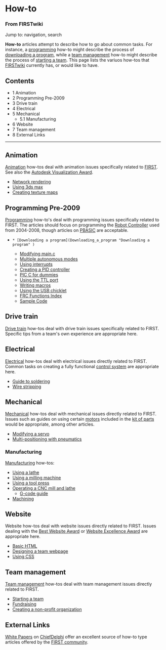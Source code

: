 

# How-to

### From FIRSTwiki

Jump to: navigation, search

**How-to** articles attempt to describe how to go about common tasks. For instance, a [programming](Programming "Programming" ) how-to might describe the process of [downloading a program](Downloading_a_program "Downloading a program" ), while a [team management](Team_management "Team management" ) how-to might describe the process of [starting a team](Starting_a_team "Starting a team" ). This page lists the variuos how-tos that [FIRSTwiki](FIRSTwiki "FIRSTwiki" ) currently has, or would like to have. 

## Contents

  * 1 Animation
  * 2 Programming Pre-2009
  * 3 Drive train
  * 4 Electrical
  * 5 Mechanical
    * 5.1 Manufacturing
  * 6 Website
  * 7 Team management
  * 8 External Links  
---  
  

## Animation

[Animation](Animation "Animation" ) how-tos deal with animation
issues specifically related to [FIRST](first). See also
the [Autodesk Visualization Award](Autodesk_Visualization_Award
"Autodesk Visualization Award" ).

  * [Network rendering](Network_rendering "Network rendering" )
  * [Using 3ds max](/index.php?title=Using_3ds_max&action=edit "Using 3ds max" )
  * [Creating texture maps](Creating_texture_maps "Creating texture maps" )


## Programming Pre-2009

[Programming](Programming "Programming" ) how-to's deal with
programming issues specifically related to FIRST. The articles should focus on
programming the [Robot
Controller](/index.php?title=Robot_Controller_%282007%29&action=edit "Robot
Controller \(2007\)" ) used from 2004-2008, though articles on
[PBASIC](PBASIC "PBASIC" ) are acceptable.

  *     * [Downloading a program](Downloading_a_program "Downloading a program" )
    * [Modifying main.c](/index.php?title=Modifying_main.c&action=edit "Modifying main.c" )
    * [Multiple autonomous modes](Multiple_autonomous_modes "Multiple autonomous modes" )
    * [Using interrupts](Using_interrupts "Using interrupts" )
    * [Creating a PID controller](Creating_a_PID_controller "Creating a PID controller" )
    * [PIC C for dummies](/index.php?title=PIC_C_for_dummies&action=edit "PIC C for dummies" )
    * [Using the TTL port](/index.php?title=Using_the_TTL_port&action=edit "Using the TTL port" )
    * [Writing macros](Writing_macros "Writing macros" )
    * [Using the USB chicklet](Using_the_USB_chicklet "Using the USB chicklet" )
    * [FRC Functions Index](/index.php?title=FRC_Functions_Index&action=edit "FRC Functions Index" )
    * [Sample Code](Sample_Code "Sample Code" )


## Drive train

[Drive train](Drive_train "Drive train" ) how-tos deal with drive
train issues specifically related to FIRST. Specific tips from a team's own
experience are appropriate here.


## Electrical

[Electrical](Electronics_and_circuitry "Electronics and circuitry"
) how-tos deal with electrical issues directly related to FIRST. Common tasks
on creating a fully functional [control system](Control_system
"Control system" ) are appropriate here.

  * [Guide to soldering](Guide_to_soldering "Guide to soldering" )
  * [Wire stripping](Wire_stripping "Wire stripping" )


## Mechanical

[Mechanical](Mechanical_processes_and_tools "Mechanical processes
and tools" ) how-tos deal with mechanical issues directly related to FIRST.
Issues such as guides on using certain [motors](Motors "Motors" )
included in the [kit of parts](Kit_of_parts "Kit of parts" ) would
be appropriate, among other articles.

  * [Modifying a servo](Modifying_a_servo "Modifying a servo" )
  * [Multi-positioning with pneumatics](/index.php?title=Multi-positioning_with_pneumatics&action=edit "Multi-positioning with pneumatics" )


### Manufacturing

[Manufacturing](Manufacturing "Manufacturing" ) how-tos:

  * [Using a lathe](Using_a_lathe "Using a lathe" )
  * [Using a milling machine](/index.php?title=Using_a_milling_machine&action=edit "Using a milling machine" )
  * [Using a tool press](/index.php?title=Using_a_tool_press&action=edit "Using a tool press" )
  * [Operating a CNC mill and lathe](/index.php?title=Operating_a_CNC_mill_and_lathe&action=edit "Operating a CNC mill and lathe" )
    * [G-code guide](/index.php?title=G-code_guide&action=edit "G-code guide" )
  * [Machining](Machining "Machining" )


## Website

Website how-tos deal with website issues directly related to FIRST. Issues
dealing with the [Best Website Award](Best_Website_Award "Best
Website Award" ) or [Website Excellence
Award](Website_Excellence_Award "Website Excellence Award" ) are
appropriate here.

  * [Basic HTML](Basic_HTML "Basic HTML" )
  * [Designing a team webpage](Designing_a_team_webpage "Designing a team webpage" )
  * [Using CSS](Using_CSS "Using CSS" )


## Team management

[Team management](Team_management "Team management" ) how-tos deal
with team management issues directly related to FIRST.

  * [Starting a team](Starting_a_team "Starting a team" )
  * [Fundraising](Fundraising "Fundraising" )
  * [Creating a non-profit organization](Creating_a_non-profit_organization "Creating a non-profit organization" )


## External Links

[White Papers](http://www.chiefdelphi.com/forums/papers.php?
"http://www.chiefdelphi.com/forums/papers.php?" ) on
[ChiefDelphi](ChiefDelphi "ChiefDelphi" ) offer an excellent source
of how-to type articles offered by the [FIRST
community](FIRST_community "FIRST community" ).

